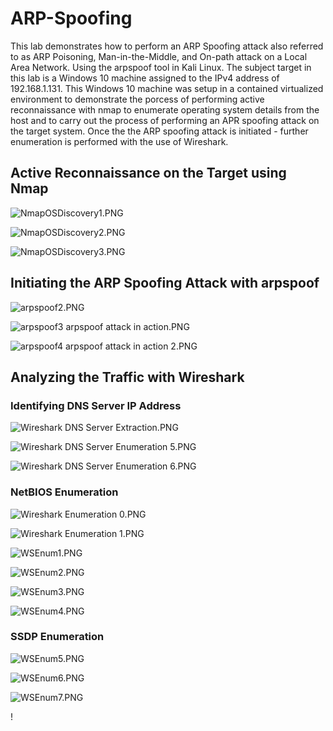 # ARP-Spoofing

This lab demonstrates how to perform an ARP Spoofing attack also referred to as ARP Poisoning, Man-in-the-Middle, and On-path attack on a Local Area Network. Using the arpspoof tool in Kali Linux. The subject target in this lab is a Windows 10 machine assigned to the IPv4 address of 192.168.1.131. This Windows 10 machine was setup in a contained virtualized environment to demonstrate the porcess of performing active reconnaissance with nmap to enumerate operating system details from the host and to carry out the process of performing an APR spoofing attack on the target system. Once the the ARP spoofing attack is initiated - further enumeration is performed with the use of Wireshark. 


## Active Reconnaissance on the Target using Nmap

![NmapOSDiscovery1.PNG](Images/NmapOSDiscovery1.PNG)

![NmapOSDiscovery2.PNG](Images/NmapOSDiscovery2.PNG)

![NmapOSDiscovery3.PNG](Images/NmapOSDiscovery3.PNG)


## Initiating the ARP Spoofing Attack with arpspoof

![arpspoof2.PNG](Images/arpspoof2.PNG)

![arpspoof3 arpspoof attack in action.PNG](Images/arpspoof3%20arpspoof%20attack%20in%20action.PNG)

![arpspoof4 arpspoof attack in action 2.PNG](Images/arpspoof4%20attack%20in%20action%202.PNG)

## Analyzing the Traffic with Wireshark

### Identifying DNS Server IP Address

![Wireshark DNS Server Extraction.PNG](Images/Wireshark%20DNS%20Server%20Extraction.PNG)

![Wireshark DNS Server Enumeration 5.PNG](Images/Wireshark%20DNS%20Server%20Enumeration%205.PNG)

![Wireshark DNS Server Enumeration 6.PNG](Images/Wireshark%20DNS%20Server%20Enumeration%206.PNG)

### NetBIOS Enumeration

![Wireshark Enumeration 0.PNG](Images/Wireshark%20Enumeration%200.PNG)

![Wireshark Enumeration 1.PNG](Images/Wireshark%20Enumeration%201.PNG)

![WSEnum1.PNG](Images/WSEnum1.PNG)

![WSEnum2.PNG](Images/WSEnum2.PNG)

![WSEnum3.PNG](Images/WSEnum3.PNG)

![WSEnum4.PNG](Images/WSEnum4.PNG)

### SSDP Enumeration

![WSEnum5.PNG](Images/WSEnum5.PNG)

![WSEnum6.PNG](Images/WSEnum6.PNG)

![WSEnum7.PNG](Images/WSEnum7.PNG)










!














